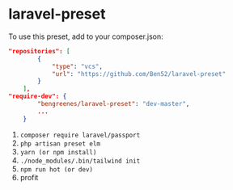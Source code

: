 # laravel-preset

To use this preset, add to your composer.json:
```json
"repositories": [
        {
            "type": "vcs",
            "url": "https://github.com/Ben52/laravel-preset"
        }
    ],
"require-dev": {
        "bengreenes/laravel-preset": "dev-master",
        ...
    }
```
 
1. `composer require laravel/passport`
2. `php artisan preset elm`
3. `yarn (or npm install)`
4. `./node_modules/.bin/tailwind init`
5. `npm run hot (or dev)`
6. profit




